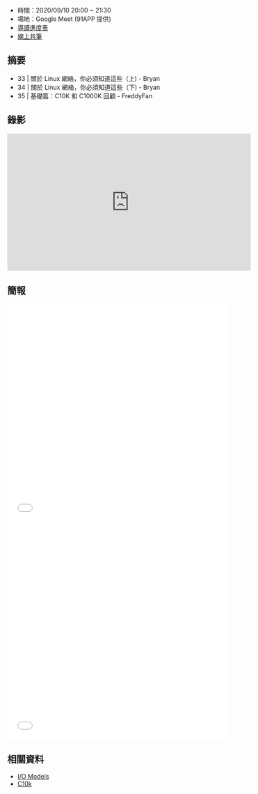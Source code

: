 
* 時間：2020/09/10 20:00 ~ 21:30
* 場地：Google Meet (91APP 提供)
* [導讀進度表](https://lds.guru/9tzsrm)
* [線上共筆](https://hackmd.io/r36QmQGtR6mHQPavMjDn8g)

## 摘要

* 33 | 關於 Linux 網絡，你必須知道這些（上) - Bryan
* 34 | 關於 Linux 網絡，你必須知道這些（下) - Bryan
* 35 | 基礎篇：C10K 和 C1000K 回顧 - FreddyFan

## 錄影

<iframe width="560" height="315" src="https://www.youtube.com/embed/_jtUOzerXQA" frameborder="0" allow="accelerometer; autoplay; clipboard-write; encrypted-media; gyroscope; picture-in-picture" allowfullscreen></iframe>

## 簡報

<embed src="/pdf/Linux/33_34_about_linux_network.pdf" type="application/pdf" width="100%" height="500px" />
<embed src="/pdf/Linux/35_recap_C10K_C1000K.pdf" type="application/pdf" width="100%" height="500px" />


## 相關資料

* [I/O Models](https://rickhw.github.io/2019/02/27/ComputerScience/IO-Models/)
* [C10k](http://www.kegel.com/c10k.html)